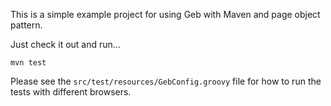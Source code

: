 This is a simple example project for using Geb with Maven and page object pattern.

Just check it out and run…

    mvn test

Please see the `src/test/resources/GebConfig.groovy` file for how to run the tests with different browsers.
